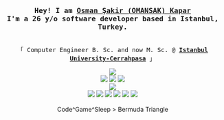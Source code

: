 <h3 align="center"><samp>Hey! I am <b><a rel="nofollow noopener noreferrer" target="_blank"
        href="https://omansak.blogspot.com/">Osman Şakir (OMANSAK) Kapar</a></b> <br>I'm a 26 y/o software developer
    based in Istanbul, Turkey.</samp></h3>
<p align="center"><br>
  <samp>
    「 Computer Engineer B. Sc. and now M. Sc. @ <b><a
        href="https://bilgisayarmuhendislik.istanbulc.edu.tr/en/_">Istanbul University-Cerrahpasa</a></b> 」<br>
  </samp>
</p>
<p align="center">
  <img src="https://github-readme-stats.vercel.app/api?username=OMANSAK&show_icons=true&theme=radical"></img>
  <br>
  <img src="https://badges.pufler.dev/visits/omansak/omansak">
  <img src="https://badges.pufler.dev/years/omansak">
  <img src="https://badges.pufler.dev/repos/omansak">
  <br>
  <img src="https://github-readme-stats.vercel.app/api/top-langs/?username=omansak&layout=compact&theme=radical"></img>
  <br>
  <a href="mailto:omansakosk@gmail.com" target="_blank"><img
      src="https://img.shields.io/badge/Gmail-D14836?style=for-the-badge&logo=gmail&logoColor=white"></a>
  <a href="https://www.linkedin.com/in/omansak/" target="_blank"><img
      src="https://img.shields.io/badge/linkedin-%230077B5.svg?&style=for-the-badge&logo=linkedin&logoColor=white"></a>
  <a href="www.facebook.com/omansak" target="_blank"><img
      src="https://img.shields.io/badge/Facebook-1877F2?style=for-the-badge&logo=facebook&logoColor=white"></a>
  <a href="www.twitter.com/omansak" target="_blank"><img
      src="https://img.shields.io/badge/Twitter-1DA1F2?style=for-the-badge&logo=twitter&logoColor=white"></a>
  <a href="https://discord.gg/SERVhPp" target="_blank"><img
      src="https://img.shields.io/badge/Discord-7289DA?style=for-the-badge&logo=discord&logoColor=white"></a>
  <a href="https://stackoverflow.com/users/5230705/omansak" target="_blank"><img
      src="https://img.shields.io/badge/Stack_Overflow-FE7A16?style=for-the-badge&logo=stack-overflow&logoColor=white"></a>
  <br>
  <br>
  Code^Game^Sleep > Bermuda Triangle
</p>

